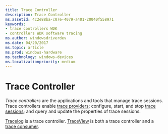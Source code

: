 ```yaml
---
title: Trace Controller
description: Trace Controller
ms.assetid: 4c2e88ba-c07e-4079-a401-20040f558971
keywords:
- trace controllers WDK
- controllers WDK software tracing
ms.author: windowsdriverdev
ms.date: 04/20/2017
ms.topic: article
ms.prod: windows-hardware
ms.technology: windows-devices
ms.localizationpriority: medium
---
```


# Trace Controller


*Trace controllers* are the applications and tools that manage trace sessions. Trace controllers enable [trace providers](trace-provider.md); configure, start, and stop [trace sessions](trace-session.md); and query and update the properties of trace sessions.

[Tracelog](tracelog.md) is a trace controller. [TraceView](traceview.md) is both a trace controller and a [trace consumer](trace-consumer.md).

 

 






